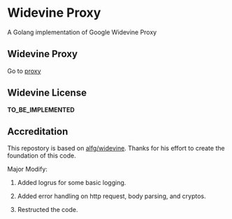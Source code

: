 # Widevine Proxy

A Golang implementation of Google Widevine Proxy

## Widevine Proxy

Go to [proxy](./proxy/README.md)

## Widevine License

__TO_BE_IMPLEMENTED__

## Accreditation 

This repostory is based on [alfg/widevine](https://github.com/alfg/widevine). Thanks for his effort to create the foundation of this code.

Major Modify:

1. Added logrus for some basic logging.

2. Added error handling on http request, body parsing, and cryptos.

3. Restructed the code.
